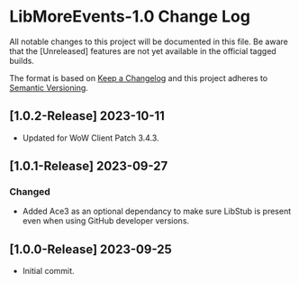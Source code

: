 # LibMoreEvents-1.0 Change Log
All notable changes to this project will be documented in this file. Be aware that the [Unreleased] features are not yet available in the official tagged builds.

The format is based on [Keep a Changelog](http://keepachangelog.com/)
and this project adheres to [Semantic Versioning](http://semver.org/).

## [1.0.2-Release] 2023-10-11
- Updated for WoW Client Patch 3.4.3.

## [1.0.1-Release] 2023-09-27
### Changed
- Added Ace3 as an optional dependancy to make sure LibStub is present even when using GitHub developer versions.

## [1.0.0-Release] 2023-09-25
- Initial commit.
